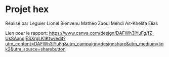 # Projet hex 
Réalisé par Leguier Lionel 
Bienvenu Mathéo 
Zaoui Mehdi 
Ait-Khelifa Elias

Lien pour le rapport: https://www.canva.com/design/DAFWh3lYuFg/fZ-UsSAxngjESXrgLK1Ktw/edit?utm_content=DAFWh3lYuFg&utm_campaign=designshare&utm_medium=link2&utm_source=sharebutton
